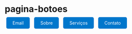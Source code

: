 # pagina-botoes
<!DOCTYPE html>
<html lang="pt-BR">
<head>
    <meta charset="UTF-8">
    <meta name="viewport" content="width=device-width, initial-scale=1.0">
    <title>Estilização de Fundo e Preenchimento</title>
    <style>
        body {
            margin-top: 20px;   /* Define margem superior para o documento*/
            padding: 0;         /* Reseta o padding para o documento*/
        }
        /* Estilização “normal” dos links de navegação */
        a {
            padding: 10px 20px;  /* Preenchimento vertical e horizontal */
            background-color: #0077cc;             /* Cor de fundo azul */
            color: white;                        /* Cor do texto branco */
            text-decoration: none;     /* Remove o sublinhado dos links */
            margin: 5px;                       /* Margem entre os links */
            border-radius: 5px;                  /* Bordas arredondadas */
        }
        /* Efeito hover para os links de navegação */
        a:hover {
            background-color: #005fa3;  /* Cor de fundo mais escura ao passar o mouse */
            color: #f3d00b;    /* Muda a cor do texto ao passar o mouse */
        }
        /* Efeito focus para os links de navegação */
        a:focus {
            background-color: #a5d3f3;    /* Cor de fundo mais clara  ao focar com o mouse */
            color: #f7571d;  /* Muda a cor do texto ao focar com o mouse */
        }
    </style>
</head>
<body>
    <nav>
        <a href="https://mail.google.com/mail/u/0/#inbox">Email</a>
        <a href="http://example2.com">Sobre</a>
        <a href="http://example3.com">Serviços</a>
        <a href="http://example4.com">Contato</a>
    </nav>
</body>
</html>
